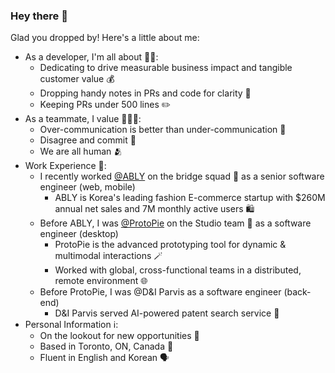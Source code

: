 ### Hey there 👋

Glad you dropped by! Here's a little about me:

- As a developer, I'm all about 🧑‍💻:
  - Dedicating to drive measurable business impact and tangible customer value 💰
  - Dropping handy notes in PRs and code for clarity 📝
  - Keeping PRs under 500 lines ✏️
- As a teammate, I value 🧑‍🤝‍🧑:
  - Over-communication is better than under-communication 📢
  - Disagree and commit 🤝 
  - We are all human 🫂
- Work Experience 💼:
  - I recently worked [@ABLY](https://www.linkedin.com/company/ably-corp/) on the bridge squad 🌉 as a senior software engineer (web, mobile)
    - ABLY is Korea's leading fashion E-commerce startup with $260M annual net sales and 7M monthly active users 🛍️
  - Before ABLY, I was [@ProtoPie](https://www.protopie.io/) on the Studio team 🎨 as a software engineer (desktop)
    - ProtoPie is the advanced prototyping tool for dynamic & multimodal interactions 🪄
    - Worked with global, cross-functional teams in a distributed, remote environment 🌐
  - Before ProtoPie, I was @D&I Parvis as a software engineer (back-end)
    - D&I Parvis served AI-powered patent search service 🔎
- Personal Information ℹ️:
  - On the lookout for new opportunities 🌟
  - Based in Toronto, ON, Canada 🍁
  - Fluent in English and Korean 🗣️
